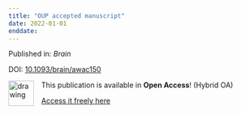 ```yaml
---
title: "OUP accepted manuscript"
date: 2022-01-01
enddate:
---
```


Published in: *Brain*

DOI: [10.1093/brain/awac150](https://doi.org/10.1093/brain/awac150)

<img src="https://upload.wikimedia.org/wikipedia/commons/thumb/7/77/Open_Access_logo_PLoS_transparent.svg/800px-Open_Access_logo_PLoS_transparent.svg.png" alt="drawing" width="50" align="left"/> &nbsp;&nbsp;&nbsp;This publication is available in **Open Access**! (Hybrid OA)

&nbsp;&nbsp;&nbsp;<a href="https://academic.oup.com/brain/advance-article-pdf/doi/10.1093/brain/awac150/43517360/awac150.pdf">Access it freely here</a>

